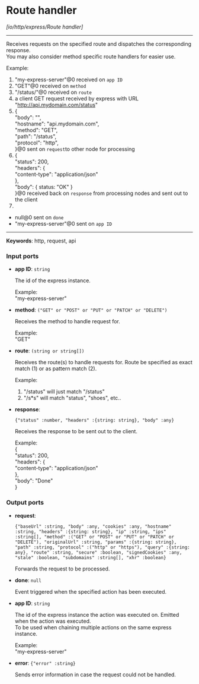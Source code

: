 # Route handler

_[io/http/express/Route handler]_

---

Receives requests on the specified route and dispatches the corresponding response.  
You may also consider method specific route handlers for easier use.  
  
Example:  
1. "my-express-server"@0 received on `app ID`  
2. "GET"@0 received on `method`  
3. "/status/"@0 received on `route`  
4. a client GET request received by express with URL "http://api.mydomain.com/status"  
5. {  
"body": "",   
"hostname": "api.mydomain.com",   
"method": "GET",   
"path": "/status",   
"protocol": "http",   
}@0 sent on `request`to other node for processing  
6. {  
  "status": 200,  
  "headers": {  
    "content-type": "application/json"   
  },  
  "body": { status: "OK" }   
}@0 received back on `response` from processing nodes and sent out to the client  
7.  
- null@0 sent on `done`  
- "my-express-server"@0 sent on `app ID`  

---

__Keywords__: http, request, api

### Input ports

* __app ID__: ` string `


    The id of the express instance.  
      
    Example:   
    "my-express-server"  


* __method__: ` ("GET" or "POST" or "PUT" or "PATCH" or "DELETE") `


    Receives the method to handle request for.   
      
    Example:  
    "GET"  


* __route__: ` (string or string[]) `


    Receives the route(s) to handle requests for. Route be specified as exact match (1) or as pattern match (2).  
      
    Example:  
    1) "/status" will just match "/status"  
    2) "/s*s" will match "status", "shoes", etc..  
      


* __response__: 
    ```
    {"status" :number, "headers" :{string: string}, "body" :any}
    ```


    Receives the response to be sent out to the client.  
      
    Example:  
    {  
      "status": 200,  
      "headers": {  
        "content-type": "application/json"   
      },  
      "body": "Done"  
    }  

### Output ports

* __request__: 
    ```
    {"baseUrl" :string, "body" :any, "cookies" :any, "hostname" :string, "headers" :{string: string}, "ip" :string, "ips" :string[], "method" :("GET" or "POST" or "PUT" or "PATCH" or "DELETE"), "originalUrl" :string, "params" :{string: string}, "path" :string, "protocol" :("http" or "https"), "query" :{string: any}, "route" :string, "secure" :boolean, "signedCookies" :any, "stale" :boolean, "subdomains" :string[], "xhr" :boolean}
    ```


    Forwards the request to be processed.  


* __done__: ` null `


    Event triggered when the specified action has been executed.  


* __app ID__: ` string `


    The id of the express instance the action was executed on. Emitted when the action was executed.  
    To be used when chaining multiple actions on the same express instance.  
      
    Example:   
    "my-express-server"  


* __error__: ` {"error" :string} `


    Sends error information in case the request could not be handled.  

